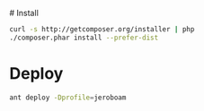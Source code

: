 # Install
```bash
curl -s http://getcomposer.org/installer | php
./composer.phar install --prefer-dist
```

# Deploy
```bash
ant deploy -Dprofile=jeroboam
```

